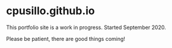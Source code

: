 # cpusillo.github.io
This portfolio site is a work in progress. Started September 2020.

Please be patient, there are good things coming!
